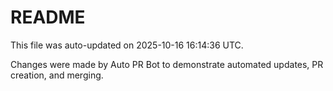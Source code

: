 # README

This file was auto-updated on 2025-10-16 16:14:36 UTC.

Changes were made by Auto PR Bot to demonstrate automated updates, PR creation, and merging.
